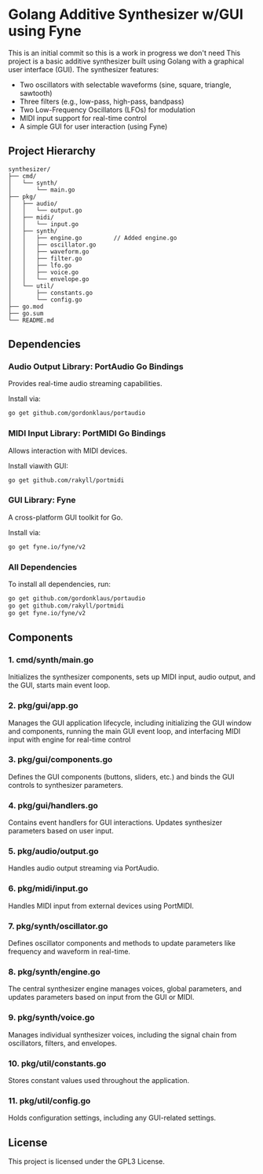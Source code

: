 # Golang Additive Synthesizer w/GUI using Fyne

This is an initial commit so this is a work in progress we don't need 
This project is a basic additive synthesizer built using Golang with a graphical user interface (GUI). The synthesizer features:

- Two oscillators with selectable waveforms (sine, square, triangle, sawtooth)
- Three filters (e.g., low-pass, high-pass, bandpass)
- Two Low-Frequency Oscillators (LFOs) for modulation
- MIDI input support for real-time control
- A simple GUI for user interaction (using Fyne) 

## Project Hierarchy

```
synthesizer/
├── cmd/
│   └── synth/
│       └── main.go
├── pkg/
│   ├── audio/
│   │   └── output.go
│   ├── midi/
│   │   └── input.go
│   ├── synth/
│   │   ├── engine.go         // Added engine.go
│   │   ├── oscillator.go
│   │   ├── waveform.go
│   │   ├── filter.go
│   │   ├── lfo.go
│   │   ├── voice.go
│   │   └── envelope.go
│   └── util/
│       ├── constants.go
│       └── config.go
├── go.mod
├── go.sum
└── README.md
```

## Dependencies



### Audio Output Library: PortAudio Go Bindings

Provides real-time audio streaming capabilities.

Install via:

```bash
go get github.com/gordonklaus/portaudio
```

### MIDI Input Library: PortMIDI Go Bindings

Allows interaction with MIDI devices.

Install viawith GUI:

```bash
go get github.com/rakyll/portmidi
```

### GUI Library: Fyne

A cross-platform GUI toolkit for Go.

Install via:

```bash
go get fyne.io/fyne/v2
```

### All Dependencies

To install all dependencies, run:

```bash
go get github.com/gordonklaus/portaudio
go get github.com/rakyll/portmidi
go get fyne.io/fyne/v2
```

## Components

### 1. cmd/synth/main.go

Initializes the synthesizer components, sets up MIDI input, audio output, and the GUI, starts main event loop.

### 2. pkg/gui/app.go

Manages the GUI application lifecycle, including initializing the GUI window and components, running the main GUI event loop, and interfacing MIDI input with engine for real-time control

### 3. pkg/gui/components.go

Defines the GUI components (buttons, sliders, etc.) and binds the GUI controls to synthesizer parameters.

### 4. pkg/gui/handlers.go

Contains event handlers for GUI interactions. Updates synthesizer parameters based on user input.

### 5. pkg/audio/output.go

Handles audio output streaming via PortAudio.

### 6. pkg/midi/input.go

Handles MIDI input from external devices using PortMIDI.

### 7. pkg/synth/oscillator.go

Defines oscillator components and methods to update parameters like frequency and waveform in real-time.

### 8. pkg/synth/engine.go

The central synthesizer engine manages voices, global parameters, and updates parameters based on input from the GUI or MIDI.

### 9. pkg/synth/voice.go

Manages individual synthesizer voices, including the signal chain from oscillators, filters, and envelopes.

### 10. pkg/util/constants.go

Stores constant values used throughout the application.

### 11. pkg/util/config.go

Holds configuration settings, including any GUI-related settings.


## License

This project is licensed under the GPL3 License.

